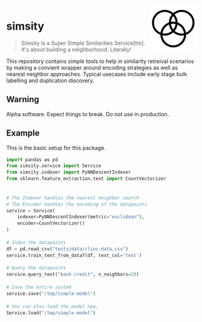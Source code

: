 <img src="icon.png" width=125 height=125 align="right">

# simsity

> Simsity is a Super Simple Similarities Service[tm]. It's about building a neighborhood. Literally!

This repository contains
simple tools to help in similarity retreival scenarios by making a convient
wrapper around encoding strategies as well as nearest neighbor approaches. 
Typical usecases include early stage bulk labelling and duplication discovery.

## Warning

Alpha software. Expect things to break. Do not use in production.

## Example

This is the basic setup for this package.

```python
import pandas as pd
from simsity.service import Service
from simsity.indexer import PyNNDescentIndexer
from sklearn.feature_extraction.text import CountVectorizer


# The Indexer handles the nearest neighbor search
# The Encoder handles the encoding of the datapoints
service = Service(
    indexer=PyNNDescentIndexer(metric="euclidean"),
    encoder=CountVectorizer()
)

# Index the datapoints
df = pd.read_csv("tests/data/clinc-data.csv")
service.train_text_from_dataf(df, text_col='text')

# Query the datapoints
service.query_text("bank credit", n_neighbors=20)

# Save the entire system
service.save("/tmp/simple-model")

# You can also load the model now.
Service.load("/tmp/simple-model")
```
